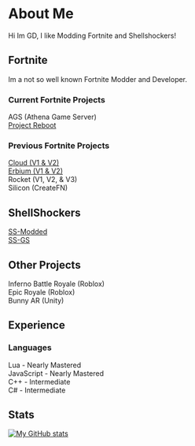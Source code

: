 # About Me
Hi Im GD, I like Modding Fortnite and Shellshockers!
## Fortnite
Im a not so well known Fortnite Modder and Developer.
### Current Fortnite Projects
AGS (Athena Game Server)
<br>
[Project Reboot](https://github.com/Milxnor/Universal-Walking-Simulator)
### Previous Fortnite Projects
[Cloud (V1 & V2)](https://github.com/GDBOI101/Cloud-V2)
<br>
[Erbium (V1 & V2)](https://github.com/ErbiumDev/)
<br>
Rocket (V1, V2, & V3)
<br>
Silicon (CreateFN)
## ShellShockers
[SS-Modded](https://ss-modded.herokuapp.com)
<br>
[SS-GS](https://github.com/GDBOI101/SS-GS)
## Other Projects
Inferno Battle Royale (Roblox)
<br>
Epic Royale (Roblox)
<br>
Bunny AR (Unity)
## Experience
### Languages
Lua - Nearly Mastered
<br>
JavaScript - Nearly Mastered
<br>
C++ - Intermediate
<br>
C# - Intermediate
## Stats
[![My GitHub stats](https://github-readme-stats.vercel.app/api?username=GDBOI101)](https://github.com/anuraghazra/github-readme-stats)

